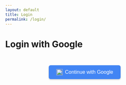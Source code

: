 ```yaml
---
layout: default
title: Login
permalink: /login/
---
```


# Login with Google

<div class="login-container" style="text-align:center; margin-top:50px;">
  <button id="google-login" style="
      background: #4285F4; 
      color: white; 
      border: none; 
      padding: 12px 24px; 
      font-size: 16px; 
      border-radius: 6px; 
      cursor: pointer;
      display: inline-flex;
      align-items: center;
      gap: 8px;
      box-shadow: 0 2px 4px rgba(0,0,0,0.2);
  ">
    <img src="https://www.svgrepo.com/show/355037/google.svg" width="20" height="20" alt="Google Logo"/>
    Continue with Google
  </button>
</div>

<script src="https://cdn.jsdelivr.net/npm/@supabase/supabase-js"></script>
<script>
// 🔹 Replace these with your Supabase project details
const SUPABASE_URL = "https://lkhrfezubnpdzyduoglu.supabase.co";
const SUPABASE_ANON_KEY = "eyJhbGciOiJIUzI1NiIsInR5cCI6IkpXVCJ9.eyJpc3MiOiJzdXBhYmFzZSIsInJlZiI6ImxraHJmZXp1Ym5wZHp5ZHVvZ2x1Iiwicm9sZSI6ImFub24iLCJpYXQiOjE3NTU3NzQ3NTYsImV4cCI6MjA3MTM1MDc1Nn0.CmXHYzLAP370bjXa9mjSa-O7uH4sx3ADl7djAvQSWOY";

const supabase = supabase.createClient(SUPABASE_URL, SUPABASE_ANON_KEY);

// Google Login
document.getElementById("google-login").addEventListener("click", async () => {
  const { data, error } = await supabase.auth.signInWithOAuth({
    provider: 'google',
    options: {
      redirectTo: window.location.origin + '/dashboard/', // after login
    },
  });
  if (error) {
    alert("Login failed: " + error.message);
  }
});
</script>
